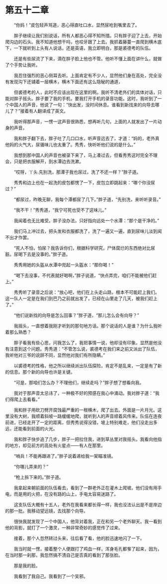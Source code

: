 # 第五十二章


　　“你妈！”皮包轻声骂道，恶心得直吐口水，显然尿呛到嘴里去了。

　　胖子继续让我们别说话，所有人都恶心得不知所措。只有胖子迎了上去，开始爬沟边的石头。我不知道他想干吗，也咬牙跟了上去。我抓着藤蔓一直爬到横木底下，一下就听到上头有人说话，还是英语，我立即明白，那是裘德考的队伍。

　　还是有些尿流了下来，滴在胖子脸上他也不管。他听不懂上面在讲什么，就做了个手势让我听。

　　我忍住强烈的恶心侧耳去听。上面肯定有不少人，显然他们身在高处，完全没有发现沟下还铺着一层横木，横木下面还有这么隐秘的通道，

　　但裘德考的人，此时不应该出现在这里的啊。我听不清老外们的具体对话，只能对胖子摇头。胖子要了我的手机，要我打开手机的录音功能。这时，我听到了一个中国人的声音，他说了一句：“快出发，没时间休息。谁看到新找来的向导去哪儿了？”接着有人翻译成了英文。

　　我听得那声音，一愣一这声音很熟悉，想再听几句，上面的人就发出了一片动身的声音。

　　我和胖子翻下去，胖子吐了几口口水，听声音远去了，才道：“妈的，老外真他妈的火气大，尿骚味儿也太重了。秀秀，快听听他们说的是什么。”

　　我想到那中国人的声音也被录下来了，马上凑过去，但看秀秀这时完全不理会，只是把衣服解开，到水潭边去洗漱。

　　“哎呀，丫头.先别洗，那潭子我也尿过，洗了不还一样？”胖子道。

　　秀秀和边上也在一起洗的皮包都愣了一下，皮包立即跳起来：“哪个你没尿过？”

　　“都尿过，昨晚无聊，我每个潭都尿了几下。”胖子道，“先别洗，来听听录音。”

　　“我不干！”秀秀道，“我宁可死也受不了这味儿。”

　　我闻着也无比难受。胖子没办法，只好指向远处一个水潭：“那个是干净的。”

　　我们马上冲过去，把头发和衣服都洗了，洗了一遍又一遍，直到尿味儿淡到闻不出才作罢。

　　“死人不怕，怕尿？我告诉你们，根据科学研究，尸体腐烂的东西绝对比尿脏。尿喝下去是没事的。”胖子道。

　　秀秀用她的头盔从水潭中兜起一头盔水：“那你喝！”

　　“喝下去没事，不代表就好喝啊，”胖子说道，“快点弄完，咱们不能被他们赶上。”

　　秀秀听了录音之后说：“放心吧，他们在上头走山路，根本不可能赶上我们。这一队人一定是在我们到巴乃之前就出发了，已经在山里走了几天，被我们赶上了。”

　　“他们说新找的向导是怎么回事？”胖子道，“那儿怎么会有向导？”

　　我摇头，一直想着我刚才听到的那句地方话。那个说话的人是谁？为什么我听着那么熟悉？

　　胖子看我有些心思，问我怎么了，我把事情一说，他却没有印象。显然是他没有注意到这个问题。秀秀道：“不管怎么说，裘德考在我们来之前又派出了队伍，我听他对三爷的说辞不同，显然他对我们有所隐瞒。”

　　以裘德考的性格，他之所以继续派出队伍探险，肯定不是乱来，一定是有了新的信息。那个新的向导也许是关键。

　　“可是，那咱们怎么办？不理他们，继续走吗？”胖子想了想看向我。

　　我对于那声音太忌讳了，一种极不好的预感在我心中涌动。我对胖子道：“我们得爬上去看看。”

　　我和胖子用砍刀劈开腐蚀最严重的一根横木，爬了出去。外面是一片月光。这里没有大树，我顺着斜坡一路缓缓地爬，就听到人的声音顺着风传来。队伍在连夜前进，已经走开了一定的距离，但秀秀说得没错，坡上特别难走，他们没走出多远，还能看到前面的火光。

　　我和胖子快步追了几步，胖子一把拉住我，进到草丛里对我摇头。我看向他指的地方，却见前方的高处有火星点——有人在那里。

　　“哨兵！不能再跟进了。”胖子说着递给我一架瞄准镜。

　　“你哪儿弄来的？”

　　“枪上拆下来的。”胖子道。

　　我拿起来朝前面的队伍看去，看到了一群老外正在灌木上爬坡。他们没有用手电，而是用的火把，在没有路的山上，手电太容易迷路了。

　　这支队伍大概有十五人，老外在我看来都长得一样，我也没法认出是不是岸边的那一批。我移动望远镜，去找那个向导。

　　很快我就发现了一个中国人，他背对着我，正在和另一个老外聊天。我一看到他的背影，就打了一个激灵，一种非常奇妙的感觉传了过来。

　　接着，那个人忽然转过头来，往后看了看，他的脸迅速地闪了一下。

　　我当时就一愣，接着整个人便跟打了鸡血一样，浑身毛孔都奓了起来，因为，在当时那一刹那，我忽然搞不清自己是否真的看到了那张脸。

　　那是我的脸。

　　我看到了我自己。我看到了一个吴邪。

